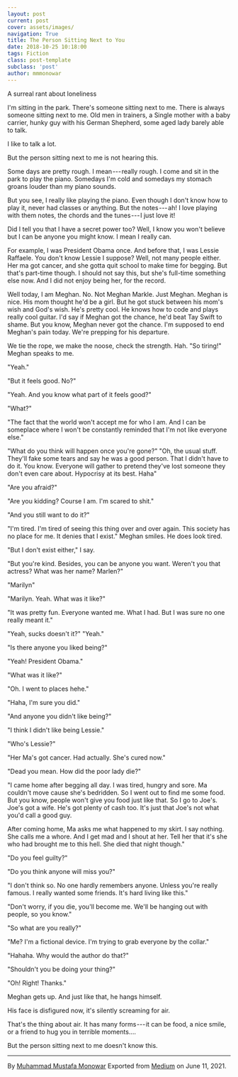```yaml
---
layout: post
current: post
cover: assets/images/
navigation: True
title: The Person Sitting Next to You
date: 2018-10-25 10:18:00
tags: Fiction
class: post-template
subclass: 'post'
author: mmmonowar
---
```


A surreal rant about loneliness 


I'm sitting in the park. There's someone sitting next
to me. There is always someone sitting next to me. Old men in trainers,
a Single mother with a baby carrier, hunky guy with his German Shepherd,
some aged lady barely able to talk.

I like to talk a lot.

But the person sitting next to me is not hearing this.

Some days are pretty rough. I mean --- really rough. I come and sit in
the park to play the piano. Somedays I'm cold and somedays my stomach
groans louder than my piano sounds.

But you see, I really like playing the piano. Even though I don't know
how to play it, never had classes or anything. But the notes --- ah! I
love playing with them notes, the chords and the tunes --- I just love
it!

Did I tell you that I have a secret power too? Well, I know you won't
believe but I can be anyone you might know. I mean I really can.

For example, I was President Obama once. And before that, I was Lessie
Raffaele. You don't know Lessie I suppose? Well, not many people either.
Her ma got cancer, and she gotta quit school to make time for begging.
But that's part-time though. I should not say this, but she's full-time
something else now. And I did not enjoy being her, for the record.

Well today, I am Meghan. No. Not Meghan Markle. Just Meghan. Meghan is
nice. His mom thought he'd be a girl. But he got stuck between his mom's
wish and God's wish. He's pretty cool. He knows how to code and plays
really cool guitar. I'd say if Meghan got the chance, he'd beat Tay
Swift to shame. But you know, Meghan never got the chance. I'm supposed
to end Meghan's pain today. We're prepping for his departure.

We tie the rope, we make the noose, check the strength. Hah. "So
tiring!" Meghan speaks to me.

"Yeah."

"But it feels good. No?"

"Yeah. And you know what part of it feels good?"

"What?"

"The fact that the world won't accept me for who I am. And I can be
someplace where I won't be constantly reminded that I'm not like
everyone else."

"What do you think will happen once you're gone?"
"Oh, the usual stuff. They'll fake some tears and say he was a good
person. That I didn't have to do it. You know. Everyone will gather to
pretend they've lost someone they don't even care about. Hypocrisy at
its best. Haha"

"Are you afraid?"

"Are you kidding? Course I am. I'm scared to shit."

"And you still want to do it?"

"I'm tired. I'm tired of seeing this thing over and over again. This
society has no place for me. It denies that I exist." Meghan smiles. He
does look tired.

"But I don't exist either," I say.

"But you're kind. Besides, you can be anyone you want. Weren't you that
actress? What was her name? Marlen?"

"Marilyn"

"Marilyn. Yeah. What was it like?"

"It was pretty fun. Everyone wanted me. What I had. But I was sure no
one really meant it."

"Yeah, sucks doesn't it?"
"Yeah."

"Is there anyone you liked being?"

"Yeah! President Obama."

"What was it like?"

"Oh. I went to places hehe."

"Haha, I'm sure you did."

"And anyone you didn't like being?"

"I think I didn't like being Lessie."

"Who's Lessie?"

"Her Ma's got cancer. Had actually. She's cured now."

"Dead you mean. How did the poor lady die?"

"I came home after begging all day. I was tired, hungry and sore. Ma
couldn't move cause she's bedridden. So I went out to find me some food.
But you know, people won't give you food just like that. So I go to
Joe's. Joe's got a wife. He's got plenty of cash too. It's just that
Joe's not what you'd call a good guy.

After coming home, Ma asks me what happened to my skirt. I say nothing.
She calls me a whore. And I get mad and I shout at her. Tell her that
it's she who had brought me to this hell. She died that night though."

"Do you feel guilty?"

"Do you think anyone will miss you?"

"I don't think so. No one hardly remembers anyone. Unless you're really
famous. I really wanted some friends. It's hard living like this."

"Don't worry, if you die, you'll become me. We'll be hanging out with
people, so you know."

"So what are you really?"

"Me? I'm a fictional device. I'm trying to grab everyone by the collar."

"Hahaha. Why would the author do that?"

"Shouldn't you be doing your thing?"

"Oh! Right! Thanks."

Meghan gets up. And just like that, he hangs himself.

His face is disfigured now, it's silently screaming for air.

That's the thing about air. It has many forms --- it can be food, a nice
smile, or a friend to hug you in terrible moments....

But the person sitting next to me doesn't know this.

---

By [Muhammad Mustafa Monowar](https://medium.com/@mmmonowar)
Exported from [Medium](https://medium.com) on June 11, 2021.
